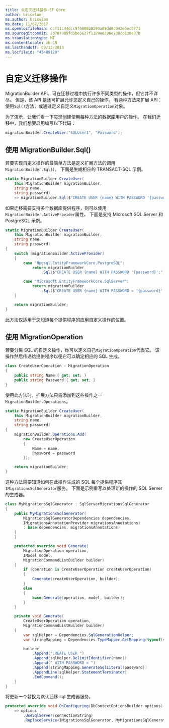 ```yaml
---
title: 自定义迁移操作-EF Core
author: bricelam
ms.author: bricelam
ms.date: 11/07/2017
ms.openlocfilehash: dcf11c44dcc9f6008b8290a89dd8c042e5ec5771
ms.sourcegitcommit: 2b787009fd5be5627f1189ee396e708cd130e07b
ms.translationtype: MT
ms.contentlocale: zh-CN
ms.lasthandoff: 09/13/2018
ms.locfileid: "45489129"
---
```

<a name="custom-migrations-operations"></a>自定义迁移操作
============================
MigrationBuilder API，可在迁移过程中执行许多不同类型的操作，但它并不详尽。 但是，该 API 是还可扩展允许您定义自己的操作。 有两种方法来扩展 API： 使用`Sql()`方法，或通过定义自定义`MigrationOperation`对象。

为了演示，让我们看一下实现创建使用每种方法的数据库用户的操作。 在我们迁移中，我们想要启用编写以下代码：

``` csharp
migrationBuilder.CreateUser("SQLUser1", "Password");
```

<a name="using-migrationbuildersql"></a>使用 MigrationBuilder.Sql()
----------------------------
若要实现自定义操作的最简单方法是定义扩展方法的调用`MigrationBuilder.Sql()`。
下面是生成相应的 TRANSACT-SQL 示例。

``` csharp
static MigrationBuilder CreateUser(
    this MigrationBuilder migrationBuilder,
    string name,
    string password)
    => migrationBuilder.Sql($"CREATE USER {name} WITH PASSWORD '{password}';");
```

如果迁移需要支持多个数据库提供程序，则可以使用`MigrationBuilder.ActiveProvider`属性。 下面是支持 Microsoft SQL Server 和 PostgreSQL 示例。

``` csharp
static MigrationBuilder CreateUser(
    this MigrationBuilder migrationBuilder,
    string name,
    string password)
{
    switch (migrationBuilder.ActiveProvider)
    {
        case "Npgsql.EntityFrameworkCore.PostgreSQL":
            return migrationBuilder
                .Sql($"CREATE USER {name} WITH PASSWORD '{password}';");

        case "Microsoft.EntityFrameworkCore.SqlServer":
            return migrationBuilder
                .Sql($"CREATE USER {name} WITH PASSWORD = '{password}';");
    }

    return migrationBuilder;
}
```

此方法仅适用于您知道每个提供程序的应用自定义操作的位置。

<a name="using-a-migrationoperation"></a>使用 MigrationOperation
---------------------------
若要分离 SQL 的自定义操作，你可以定义自己`MigrationOperation`代表它。 该操作然后传递给提供程序以便它可以确定相应的 SQL 生成。

``` csharp
class CreateUserOperation : MigrationOperation
{
    public string Name { get; set; }
    public string Password { get; set; }
}
```

使用此方法时，扩展方法只需添加到这些操作之一`MigrationBuilder.Operations`。

``` csharp
static MigrationBuilder CreateUser(
    this MigrationBuilder migrationBuilder,
    string name,
    string password)
{
    migrationBuilder.Operations.Add(
        new CreateUserOperation
        {
            Name = name,
            Password = password
        });

    return migrationBuilder;
}
```

这种方法需要知道如何在此操作生成的 SQL 每个提供程序其`IMigrationsSqlGenerator`服务。 下面是示例重写以处理新的操作的 SQL Server 的生成器。

``` csharp
class MyMigrationsSqlGenerator : SqlServerMigrationsSqlGenerator
{
    public MyMigrationsSqlGenerator(
        MigrationsSqlGeneratorDependencies dependencies,
        IMigrationsAnnotationProvider migrationsAnnotations)
        : base(dependencies, migrationsAnnotations)
    {
    }

    protected override void Generate(
        MigrationOperation operation,
        IModel model,
        MigrationCommandListBuilder builder)
    {
        if (operation is CreateUserOperation createUserOperation)
        {
            Generate(createUserOperation, builder);
        }
        else
        {
            base.Generate(operation, model, builder);
        }
    }

    private void Generate(
        CreateUserOperation operation,
        MigrationCommandListBuilder builder)
    {
        var sqlHelper = Dependencies.SqlGenerationHelper;
        var stringMapping = Dependencies.TypeMapper.GetMapping(typeof(string));

        builder
            .Append("CREATE USER ")
            .Append(sqlHelper.DelimitIdentifier(name))
            .Append(" WITH PASSWORD = ")
            .Append(stringMapping.GenerateSqlLiteral(password))
            .AppendLine(sqlHelper.StatementTerminator)
            .EndCommand();
    }
}
```

将更新一个替换为默认迁移 sql 生成器服务。

``` csharp
protected override void OnConfiguring(DbContextOptionsBuilder options)
    => options
        .UseSqlServer(connectionString)
        .ReplaceService<IMigrationsSqlGenerator, MyMigrationsSqlGenerator>();
```
